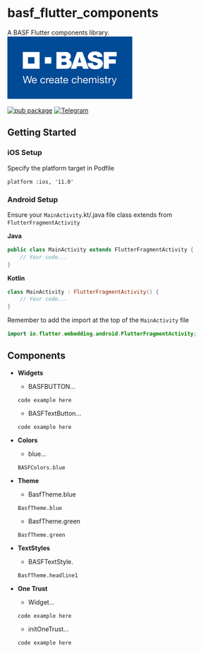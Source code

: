 # basf_flutter_components

A BASF Flutter components library.
![](./assets/basf_logo.png)

[![pub package](https://img.shields.io/pub/v/basf_flutter_components.svg?label=basf_flutter_components)](https://pub.dev/packages/basf_flutter_components)
[![Telegram](https://img.shields.io/badge/Email-BASF%20Mobile%20Solutions-blue.svg)](mailto:Mobile-Solutions@basf.com)

## Getting Started

### iOS Setup

Specify the platform target in Podfile
```pod
platform :ios, '11.0'
```

### Android Setup

Ensure your `MainActivity`.kt/.java file class extends from `FlutterFragmentActivity`

**Java**
```java
public class MainActivity extends FlutterFragmentActivity {
	// Your code...
}
```

**Kotlin**
```kotlin
class MainActivity : FlutterFragmentActivity() {
	// Your code...
}
```

Remember to add the import at the top of the `MainActivity` file
```kotlin
import io.flutter.embedding.android.FlutterFragmentActivity;
```

## Components

- **Widgets**
  - BASFBUTTON...
  ```
  code example here
  ```

  - BASFTextButton...
  ```
  code example here
  ```

- **Colors**
  - blue...
  ```
  BASFColors.blue
  ```

- **Theme**
  - BasfTheme.blue
  ```
  BasfTheme.blue
  ```

  - BasfTheme.green
  ```
  BasfTheme.green
  ```

- **TextStyles**
  - BASFTextStyle.
  ```
  BasfTheme.headline1
  ```

- **One Trust**
  - Widget...
  ```
  code example here
  ```

  - initOneTrust...
  ```
  code example here
  ```
